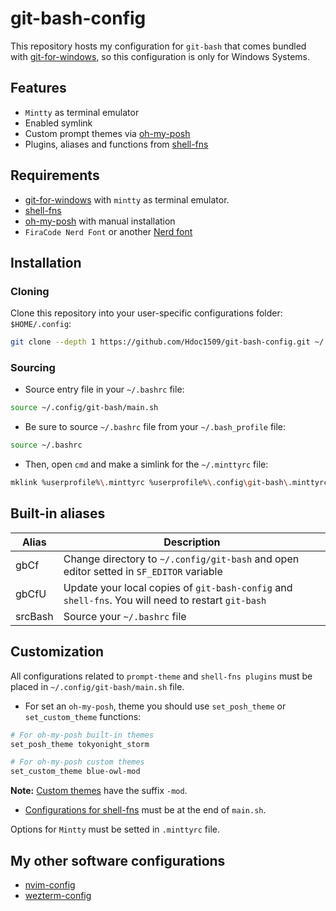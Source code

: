 # git-bash-config

This repository hosts my configuration for `git-bash` that comes bundled with [git-for-windows](https://gitforwindows.org/), so this configuration is only for Windows Systems.

## Features

- `Mintty` as terminal emulator
- Enabled symlink
- Custom prompt themes via [oh-my-posh](https://ohmyposh.dev/docs/themes)
- Plugins, aliases and functions from [shell-fns](https://github.com/Hdoc1509/shell-fns#plugins)

## Requirements

- [git-for-windows](https://gitforwindows.org/) with `mintty` as terminal emulator.
- [shell-fns](https://github.com/Hdoc1509/shell-fns#installation)
- [oh-my-posh](https://ohmyposh.dev/docs/installation/windows#installation) with manual installation
- `FiraCode Nerd Font` or another [Nerd font](https://github.com/ryanoasis/nerd-fonts/releases/latest)

## Installation

### Cloning

Clone this repository into your user-specific configurations folder: `$HOME/.config`:

```sh
git clone --depth 1 https://github.com/Hdoc1509/git-bash-config.git ~/.config/git-bash
```

### Sourcing

- Source entry file in your `~/.bashrc` file:

```sh
source ~/.config/git-bash/main.sh
```

- Be sure to source `~/.bashrc` file from your `~/.bash_profile` file:

```sh
source ~/.bashrc
```

- Then, open `cmd` and make a simlink for the `~/.minttyrc` file:

```sh
mklink %userprofile%\.minttyrc %userprofile%\.config\git-bash\.minttyrc
```

## Built-in aliases

| Alias   | Description                                                                                        |
| ------- | -------------------------------------------------------------------------------------------------- |
| gbCf    | Change directory to `~/.config/git-bash` and open editor setted in `SF_EDITOR` variable            |
| gbCfU   | Update your local copies of `git-bash-config` and `shell-fns`. You will need to restart `git-bash` |
| srcBash | Source your `~/.bashrc` file                                                                       |

## Customization

All configurations related to `prompt-theme` and `shell-fns plugins` must be placed in `~/.config/git-bash/main.sh` file.

- For set an `oh-my-posh`, theme you should use `set_posh_theme` or `set_custom_theme` functions:

```sh
# For oh-my-posh built-in themes
set_posh_theme tokyonight_storm

# For oh-my-posh custom themes
set_custom_theme blue-owl-mod
```

**Note:** [Custom themes](/custom-themes/) have the suffix `-mod`.

- [Configurations for shell-fns](https://github.com/Hdoc1509/shell-fns#usage) must be at the end of `main.sh`.

Options for `Mintty` must be setted in `.minttyrc` file.

## My other software configurations

- [nvim-config](https://github.com/Hdoc1509/nvim-config)
- [wezterm-config](https://github.com/Hdoc1509/wezterm-config)
